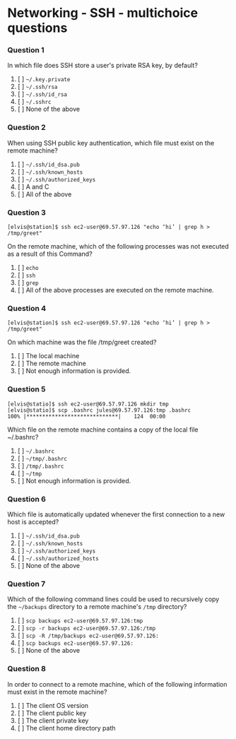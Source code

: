 # Networking - SSH - multichoice questions

### Question 1

In which file does SSH store a user's private RSA key, by default?

1. [ ] `~/.key.private`
2. [ ] `~/.ssh/rsa`
3. [ ] `~/.ssh/id_rsa`
4. [ ] `~/.sshrc`
5. [ ] None of the above

### Question 2

When using SSH public key authentication, which file must exist on the remote machine?

1. [ ] `~/.ssh/id_dsa.pub`
2. [ ] `~/.ssh/known_hosts`
3. [ ] `~/.ssh/authorized_keys`
4. [ ] A and C
5. [ ] All of the above

### Question 3

```console
[elvis@station]$ ssh ec2-user@69.57.97.126 "echo ‘hi’ | grep h > /tmp/greet"
```


On the remote machine, which of the following processes was not executed as a result of this
Command?

1. [ ] `echo`
2. [ ] `ssh`
3. [ ] `grep`
4. [ ] All of the above processes are executed on the remote machine.

### Question 4

```console
[elvis@station]$ ssh ec2-user@69.57.97.126 "echo ‘hi’ | grep h > /tmp/greet"
```

On which machine was the file /tmp/greet created?

1. [ ] The local machine
2. [ ] The remote machine
3. [ ] Not enough information is provided.

### Question 5

```console
[elvis@statio]$ ssh ec2-user@69.57.97.126 mkdir tmp
[elvis@statio]$ scp .bashrc jules@69.57.97.126:tmp .bashrc
100% |*****************************| 	124  00:00
```

Which file on the remote machine contains a copy of the local file ~/.bashrc?

1. [ ] `~/.bashrc`
2. [ ] `~/tmp/.bashrc`
3. [ ] `/tmp/.bashrc`
4. [ ] `~/tmp`
5. [ ] Not enough information is provided.

### Question 6

Which file is automatically updated whenever the first connection to a new host is accepted?

1. [ ] `~/.ssh/id_dsa.pub`
2. [ ] `~/.ssh/known_hosts`
3. [ ] `~/.ssh/authorized_keys`
4. [ ] `~/.ssh/authorized_hosts`
5. [ ] None of the above

### Question 7

Which of the following command lines could be used to recursively copy the `~/backups`
directory to a remote machine's `/tmp` directory?

1. [ ] `scp backups ec2-user@69.57.97.126:tmp`
2. [ ] `scp -r backups ec2-user@69.57.97.126:/tmp`
3. [ ] `scp -R /tmp/backups ec2-user@69.57.97.126:`
4. [ ] `scp backups ec2-user@69.57.97.126:`
5. [ ] None of the above

### Question 8

In order to connect to a remote machine, which of the following information must exist in the remote machine?

1. [ ] The client OS version
2. [ ] The client public key
3. [ ] The client private key
4. [ ] The client home directory path
